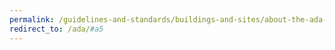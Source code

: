 ```yaml
---
permalink: /guidelines-and-standards/buildings-and-sites/about-the-ada-standards/ada-standards/chapter-5-general-site-and-building-elements
redirect_to: /ada/#a5
---
```

